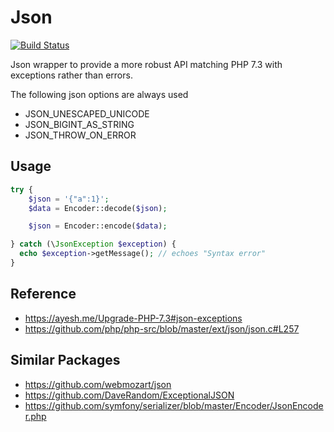 # Json

[![Build Status](https://travis-ci.org/usemarkup/json.svg?branch=master)](https://travis-ci.org/usemarkup/json)

Json wrapper to provide a more robust API matching PHP 7.3 with exceptions rather than errors.

The following json options are always used

- JSON_UNESCAPED_UNICODE
- JSON_BIGINT_AS_STRING
- JSON_THROW_ON_ERROR

## Usage

```php
try {
    $json = '{"a":1}';
    $data = Encoder::decode($json);

    $json = Encoder::encode($data);

} catch (\JsonException $exception) {
  echo $exception->getMessage(); // echoes "Syntax error"
}
```

## Reference

- https://ayesh.me/Upgrade-PHP-7.3#json-exceptions
- https://github.com/php/php-src/blob/master/ext/json/json.c#L257

## Similar Packages

- https://github.com/webmozart/json
- https://github.com/DaveRandom/ExceptionalJSON
- https://github.com/symfony/serializer/blob/master/Encoder/JsonEncoder.php

